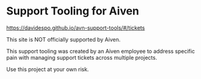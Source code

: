 # Support Tooling for Aiven

https://davidespo.github.io/avn-support-tools/#/tickets

This site is NOT officially supported by Aiven.

This support tooling was created by an Aiven employee to address specific pain with managing support tickets across multiple projects.

Use this project at your own risk.
